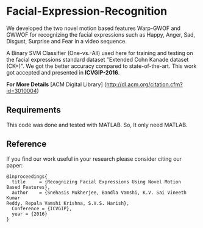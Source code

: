 # Facial-Expression-Recognition

  We developed the two novel motion based features Warp-GWOF and GWWOF for recognizing the facial expressions such as Happy, Anger, Sad, Disgust, Surprise and Fear in a video sequence.
  
  A Binary SVM Classifier (One-vs.-All) used here for training and testing on the facial expressions standard dataset "Extended Cohn
Kanade dataset (CK+)". We got the better accuracy compared to state-of-the-art. This work got accepted and presented in **ICVGIP-2016**.

**For More Details**
[ACM Digital Library] (http://dl.acm.org/citation.cfm?id=3010004)

## Requirements
This code was done and tested with MATLAB. So, It only need MATLAB.

## Reference
If you find our work useful in your research please consider citing our paper:
```
@inproceedings{
  title     = {Recognizing Facial Expressions Using Novel Motion
Based Features},
  author    = {Snehasis Mukherjee, Bandla Vamshi, K.V. Sai Vineeth Kumar
Reddy, Repala Vamshi Krishna, S.V.S. Harish},
  Conference = {ICVGIP},
  year = {2016}
}
```
